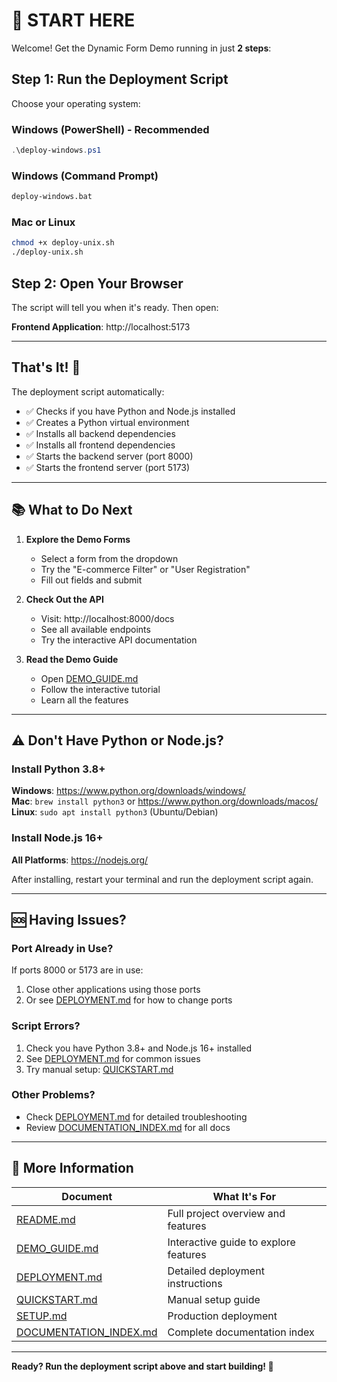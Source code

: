 # 🚀 START HERE

Welcome! Get the Dynamic Form Demo running in just **2 steps**:

## Step 1: Run the Deployment Script

Choose your operating system:

### Windows (PowerShell) - Recommended
```powershell
.\deploy-windows.ps1
```

### Windows (Command Prompt)
```cmd
deploy-windows.bat
```

### Mac or Linux
```bash
chmod +x deploy-unix.sh
./deploy-unix.sh
```

## Step 2: Open Your Browser

The script will tell you when it's ready. Then open:

**Frontend Application**: http://localhost:5173

---

## That's It! 🎉

The deployment script automatically:
- ✅ Checks if you have Python and Node.js installed
- ✅ Creates a Python virtual environment
- ✅ Installs all backend dependencies
- ✅ Installs all frontend dependencies
- ✅ Starts the backend server (port 8000)
- ✅ Starts the frontend server (port 5173)

---

## 📚 What to Do Next

1. **Explore the Demo Forms**
   - Select a form from the dropdown
   - Try the "E-commerce Filter" or "User Registration"
   - Fill out fields and submit

2. **Check Out the API**
   - Visit: http://localhost:8000/docs
   - See all available endpoints
   - Try the interactive API documentation

3. **Read the Demo Guide**
   - Open [DEMO_GUIDE.md](DEMO_GUIDE.md)
   - Follow the interactive tutorial
   - Learn all the features

---

## ⚠️ Don't Have Python or Node.js?

### Install Python 3.8+
**Windows**: https://www.python.org/downloads/windows/  
**Mac**: `brew install python3` or https://www.python.org/downloads/macos/  
**Linux**: `sudo apt install python3` (Ubuntu/Debian)

### Install Node.js 16+
**All Platforms**: https://nodejs.org/

After installing, restart your terminal and run the deployment script again.

---

## 🆘 Having Issues?

### Port Already in Use?
If ports 8000 or 5173 are in use:
1. Close other applications using those ports
2. Or see [DEPLOYMENT.md](DEPLOYMENT.md#troubleshooting) for how to change ports

### Script Errors?
1. Check you have Python 3.8+ and Node.js 16+ installed
2. See [DEPLOYMENT.md](DEPLOYMENT.md#troubleshooting) for common issues
3. Try manual setup: [QUICKSTART.md](QUICKSTART.md)

### Other Problems?
- Check [DEPLOYMENT.md](DEPLOYMENT.md) for detailed troubleshooting
- Review [DOCUMENTATION_INDEX.md](DOCUMENTATION_INDEX.md) for all docs

---

## 📖 More Information

| Document | What It's For |
|----------|---------------|
| [README.md](README.md) | Full project overview and features |
| [DEMO_GUIDE.md](DEMO_GUIDE.md) | Interactive guide to explore features |
| [DEPLOYMENT.md](DEPLOYMENT.md) | Detailed deployment instructions |
| [QUICKSTART.md](QUICKSTART.md) | Manual setup guide |
| [SETUP.md](SETUP.md) | Production deployment |
| [DOCUMENTATION_INDEX.md](DOCUMENTATION_INDEX.md) | Complete documentation index |

---

**Ready? Run the deployment script above and start building! 🚀**

